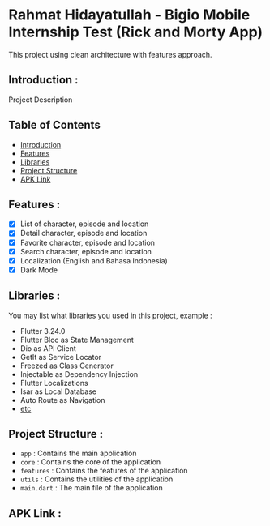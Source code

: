 # Rahmat Hidayatullah - Bigio Mobile Internship Test (Rick and Morty App)

This project using clean architecture with features approach.

## <a name="introduction"></a> Introduction :

Project Description

## Table of Contents

- [Introduction](#introduction)
- [Features](#features)
- [Libraries](#libraries)
- [Project Structure](#project-structures)
- [APK Link](#apk-link)

## <a name="features"></a> Features :

- [x] List of character, episode and location
- [x] Detail character, episode and location
- [x] Favorite character, episode and location
- [x] Search character, episode and location
- [x] Localization (English and Bahasa Indonesia)
- [x] Dark Mode

## <a name="libraries"></a> Libraries :

You may list what libraries you used in this project, example :

- Flutter 3.24.0
- Flutter Bloc as State Management
- Dio as API Client
- GetIt as Service Locator
- Freezed as Class Generator
- Injectable as Dependency Injection
- Flutter Localizations
- Isar as Local Database
- Auto Route as Navigation
- [etc](https://github.com/erhahahaa/rahmat_bigio_mobile_intern_test/blob/main/pubspec.yaml)

## <a name="project-structures"></a> Project Structure :

- `app` : Contains the main application
- `core` : Contains the core of the application
- `features` : Contains the features of the application
- `utils` : Contains the utilities of the application
- `main.dart` : The main file of the application

## <a name="apk-link"></a> APK Link :

